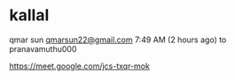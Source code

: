 # kallal

qmar sun <qmarsun22@gmail.com>
7:49 AM (2 hours ago)
to pranavamuthu000

https://meet.google.com/jcs-txqr-mok
